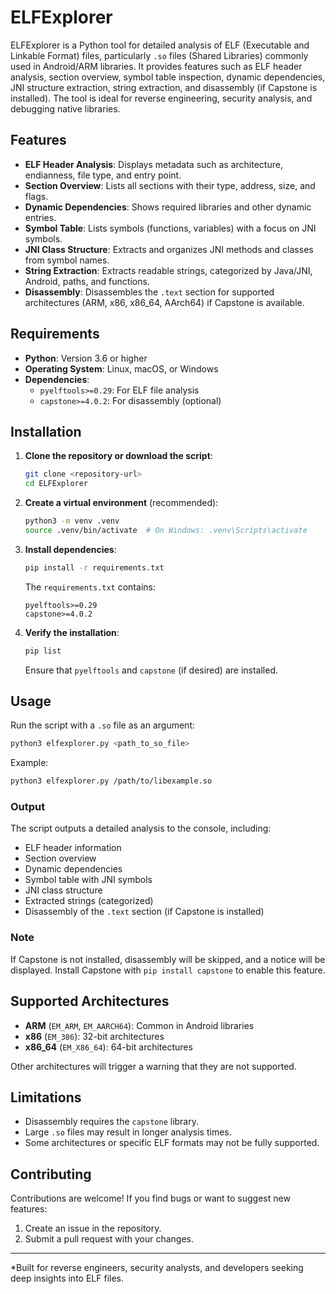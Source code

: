 # ELFExplorer

ELFExplorer is a Python tool for detailed analysis of ELF (Executable and Linkable Format) files, particularly `.so`
files (Shared Libraries) commonly used in Android/ARM libraries. It provides features such as ELF header analysis,
section overview, symbol table inspection, dynamic dependencies, JNI structure extraction, string extraction, and
disassembly (if Capstone is installed). The tool is ideal for reverse engineering, security analysis, and debugging
native libraries.

## Features

- **ELF Header Analysis**: Displays metadata such as architecture, endianness, file type, and entry point.
- **Section Overview**: Lists all sections with their type, address, size, and flags.
- **Dynamic Dependencies**: Shows required libraries and other dynamic entries.
- **Symbol Table**: Lists symbols (functions, variables) with a focus on JNI symbols.
- **JNI Class Structure**: Extracts and organizes JNI methods and classes from symbol names.
- **String Extraction**: Extracts readable strings, categorized by Java/JNI, Android, paths, and functions.
- **Disassembly**: Disassembles the `.text` section for supported architectures (ARM, x86, x86_64, AArch64) if Capstone
  is available.

## Requirements

- **Python**: Version 3.6 or higher
- **Operating System**: Linux, macOS, or Windows
- **Dependencies**:
    - `pyelftools>=0.29`: For ELF file analysis
    - `capstone>=4.0.2`: For disassembly (optional)

## Installation

1. **Clone the repository or download the script**:

   ```bash
   git clone <repository-url>
   cd ELFExplorer
   ```

2. **Create a virtual environment** (recommended):

   ```bash
   python3 -m venv .venv
   source .venv/bin/activate  # On Windows: .venv\Scripts\activate
   ```

3. **Install dependencies**:

   ```bash
   pip install -r requirements.txt
   ```

   The `requirements.txt` contains:

   ```
   pyelftools>=0.29
   capstone>=4.0.2
   ```

4. **Verify the installation**:

   ```bash
   pip list
   ```

   Ensure that `pyelftools` and `capstone` (if desired) are installed.

## Usage

Run the script with a `.so` file as an argument:

```bash
python3 elfexplorer.py <path_to_so_file>
```

Example:

```bash
python3 elfexplorer.py /path/to/libexample.so
```

### Output

The script outputs a detailed analysis to the console, including:

- ELF header information
- Section overview
- Dynamic dependencies
- Symbol table with JNI symbols
- JNI class structure
- Extracted strings (categorized)
- Disassembly of the `.text` section (if Capstone is installed)

### Note

If Capstone is not installed, disassembly will be skipped, and a notice will be displayed. Install Capstone with
`pip install capstone` to enable this feature.

## Supported Architectures

- **ARM** (`EM_ARM`, `EM_AARCH64`): Common in Android libraries
- **x86** (`EM_386`): 32-bit architectures
- **x86_64** (`EM_X86_64`): 64-bit architectures

Other architectures will trigger a warning that they are not supported.

## Limitations

- Disassembly requires the `capstone` library.
- Large `.so` files may result in longer analysis times.
- Some architectures or specific ELF formats may not be fully supported.

## Contributing

Contributions are welcome! If you find bugs or want to suggest new features:

1. Create an issue in the repository.
2. Submit a pull request with your changes.

---

*Built for reverse engineers, security analysts, and developers seeking deep insights into ELF files.